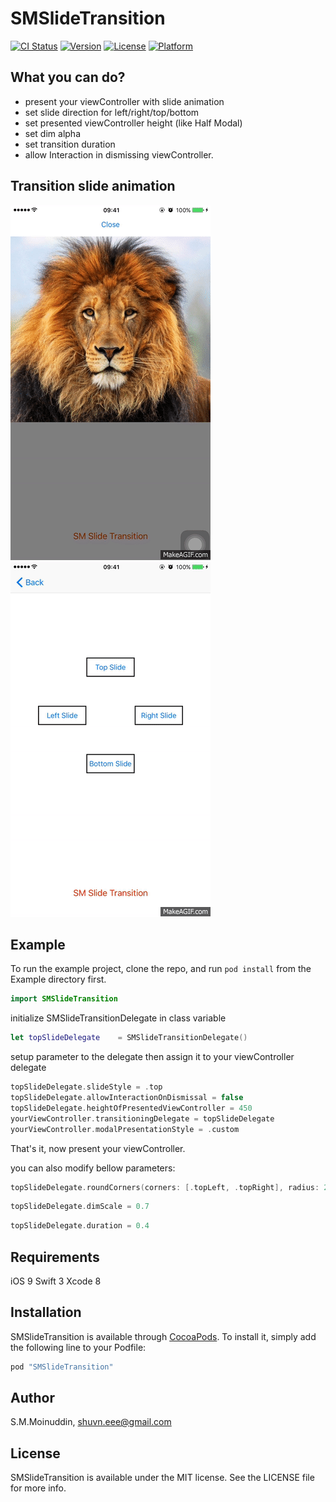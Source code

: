 # SMSlideTransition

[![CI Status](http://img.shields.io/travis/s1Moinuddin/SMSlideTransition.svg?style=flat)](https://travis-ci.org/s1Moinuddin/SMSlideTransition)
[![Version](https://img.shields.io/cocoapods/v/SMSlideTransition.svg?style=flat)](http://cocoapods.org/pods/SMSlideTransition)
[![License](https://img.shields.io/cocoapods/l/SMSlideTransition.svg?style=flat)](http://cocoapods.org/pods/SMSlideTransition)
[![Platform](https://img.shields.io/cocoapods/p/SMSlideTransition.svg?style=flat)](http://cocoapods.org/pods/SMSlideTransition)

## What you can do?
- present your viewController with slide animation
- set slide direction for left/right/top/bottom
- set presented viewController height (like Half Modal)
- set dim alpha 
- set transition duration
- allow Interaction in dismissing viewController.

## Transition slide animation
<img src="/Screenshots/SMSlideTransition.gif" />
<img src="/Screenshots/SMSlideTransitionInteraction.gif" />

## Example

To run the example project, clone the repo, and run `pod install` from the Example directory first.

```swift
import SMSlideTransition
```
initialize SMSlideTransitionDelegate in class variable
```swift
let topSlideDelegate    = SMSlideTransitionDelegate()
```
setup parameter to the delegate then assign it to your viewController delegate
```swift
topSlideDelegate.slideStyle = .top
topSlideDelegate.allowInteractionOnDismissal = false
topSlideDelegate.heightOfPresentedViewController = 450
yourViewController.transitioningDelegate = topSlideDelegate
yourViewController.modalPresentationStyle = .custom
```
That's it, now present your viewController.

you can also modify bellow parameters:
```swift
topSlideDelegate.roundCorners(corners: [.topLeft, .topRight], radius: 20)
```
```swift
topSlideDelegate.dimScale = 0.7
```
```swift
topSlideDelegate.duration = 0.4
```


## Requirements
iOS 9
Swift 3
Xcode 8

## Installation

SMSlideTransition is available through [CocoaPods](http://cocoapods.org). To install
it, simply add the following line to your Podfile:

```ruby
pod "SMSlideTransition"
```

## Author

S.M.Moinuddin, shuvn.eee@gmail.com

## License

SMSlideTransition is available under the MIT license. See the LICENSE file for more info.
